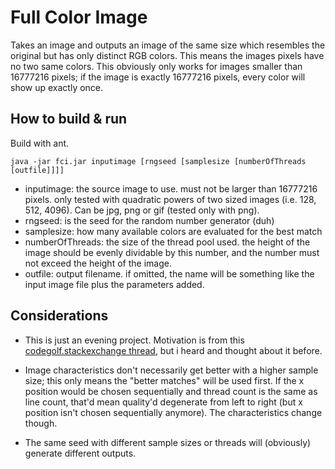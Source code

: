 # Full Color Image

Takes an image and outputs an image of the same size which resembles the original but has only distinct RGB colors. 
This means the images pixels have no two same colors. This obviously only works for images smaller than 16777216 pixels;
if the image is exactly 16777216 pixels, every color will show up exactly once.

## How to build & run

Build with ant.

    java -jar fci.jar inputimage [rngseed [samplesize [numberOfThreads [outfile]]]]

* inputimage: the source image to use. must not be larger than 16777216 pixels. only tested with quadratic powers of 
two sized images (i.e. 128, 512, 4096). Can be jpg, png or gif (tested only with png).
* rngseed: is the seed for the random number generator (duh)
* samplesize: how many available colors are evaluated for the best match
* numberOfThreads: the size of the thread pool used. the height of the image should be evenly dividable by this number,
and the number must not exceed the height of the image.
* outfile: output filename. if omitted, the name will be something like the input image file plus the parameters 
added.

## Considerations

* This is just an evening project. Motivation is from this 
[codegolf.stackexchange thread](http://codegolf.stackexchange.com/questions/22144/images-with-all-colors), but i 
heard and thought about it before.

* Image characteristics don't necessarily get better with a higher sample size; this only means the 
"better matches" will be used first. If the x position would be chosen sequentially and thread count is the same as line
count, that'd mean quality'd degenerate from left to right (but x position isn't chosen sequentially anymore). The 
characteristics change though.

* The same seed with different sample sizes or threads will (obviously) generate different outputs.
